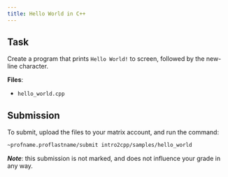 ```yaml
---
title: Hello World in C++
---
```


## Task

Create a program that prints `Hello World!` to screen, followed by the new-line character.

**Files**:
- `hello_world.cpp`


## Submission

To submit, upload the files to your matrix account, and run the command:
```bash
~profname.proflastname/submit intro2cpp/samples/hello_world
```

***Note***: this submission is not marked, and does not influence your grade in any way.
